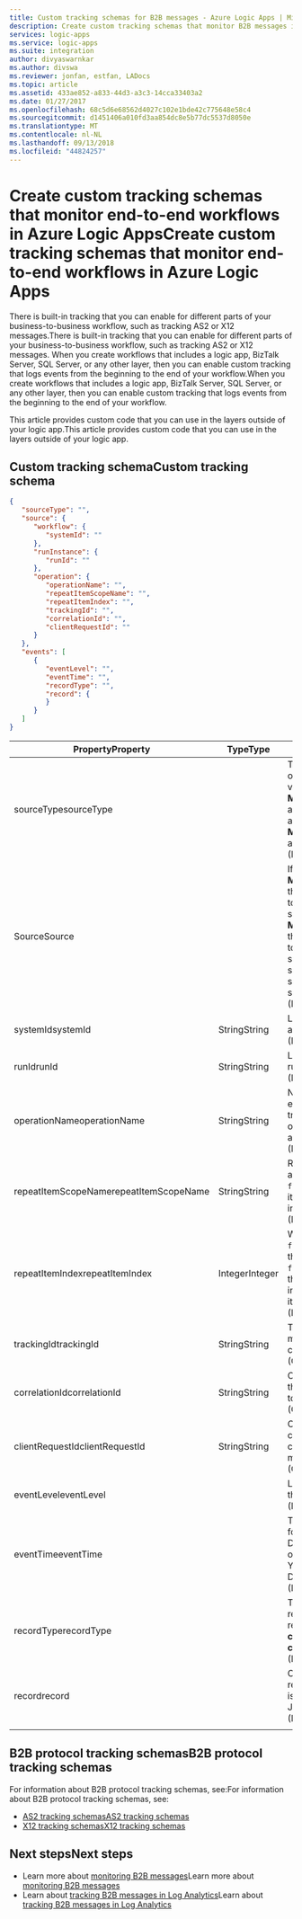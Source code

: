 ```yaml
---
title: Custom tracking schemas for B2B messages - Azure Logic Apps | Microsoft Docs
description: Create custom tracking schemas that monitor B2B messages in integration accounts for Azure Logic Apps with Enterprise Integration Pack
services: logic-apps
ms.service: logic-apps
ms.suite: integration
author: divyaswarnkar
ms.author: divswa
ms.reviewer: jonfan, estfan, LADocs
ms.topic: article
ms.assetid: 433ae852-a833-44d3-a3c3-14cca33403a2
ms.date: 01/27/2017
ms.openlocfilehash: 68c5d6e68562d4027c102e1bde42c775648e58c4
ms.sourcegitcommit: d1451406a010fd3aa854dc8e5b77dc5537d8050e
ms.translationtype: MT
ms.contentlocale: nl-NL
ms.lasthandoff: 09/13/2018
ms.locfileid: "44824257"
---
```

# <a name="create-custom-tracking-schemas-that-monitor-end-to-end-workflows-in-azure-logic-apps"></a><span data-ttu-id="c2718-103">Create custom tracking schemas that monitor end-to-end workflows in Azure Logic Apps</span><span class="sxs-lookup"><span data-stu-id="c2718-103">Create custom tracking schemas that monitor end-to-end workflows in Azure Logic Apps</span></span>

<span data-ttu-id="c2718-104">There is built-in tracking that you can enable for different parts of your business-to-business workflow, such as tracking AS2 or X12 messages.</span><span class="sxs-lookup"><span data-stu-id="c2718-104">There is built-in tracking that you can enable for different parts of your business-to-business workflow, such as tracking AS2 or X12 messages.</span></span> <span data-ttu-id="c2718-105">When you create workflows that includes a logic app, BizTalk Server, SQL Server, or any other layer, then you can enable custom tracking that logs events from the beginning to the end of your workflow.</span><span class="sxs-lookup"><span data-stu-id="c2718-105">When you create workflows that includes a logic app, BizTalk Server, SQL Server, or any other layer, then you can enable custom tracking that logs events from the beginning to the end of your workflow.</span></span> 

<span data-ttu-id="c2718-106">This article provides custom code that you can use in the layers outside of your logic app.</span><span class="sxs-lookup"><span data-stu-id="c2718-106">This article provides custom code that you can use in the layers outside of your logic app.</span></span> 

## <a name="custom-tracking-schema"></a><span data-ttu-id="c2718-107">Custom tracking schema</span><span class="sxs-lookup"><span data-stu-id="c2718-107">Custom tracking schema</span></span>

```json
{
   "sourceType": "",
   "source": {
      "workflow": {
         "systemId": ""
      },
      "runInstance": {
         "runId": ""
      },
      "operation": {
         "operationName": "",
         "repeatItemScopeName": "",
         "repeatItemIndex": "",
         "trackingId": "",
         "correlationId": "",
         "clientRequestId": ""
      }
   },
   "events": [
      {
         "eventLevel": "",
         "eventTime": "",
         "recordType": "",
         "record": {                
         }
      }
   ]
}
```

| <span data-ttu-id="c2718-108">Property</span><span class="sxs-lookup"><span data-stu-id="c2718-108">Property</span></span> | <span data-ttu-id="c2718-109">Type</span><span class="sxs-lookup"><span data-stu-id="c2718-109">Type</span></span> | <span data-ttu-id="c2718-110">Description</span><span class="sxs-lookup"><span data-stu-id="c2718-110">Description</span></span> |
| --- | --- | --- |
| <span data-ttu-id="c2718-111">sourceType</span><span class="sxs-lookup"><span data-stu-id="c2718-111">sourceType</span></span> |   | <span data-ttu-id="c2718-112">Type of the run source.</span><span class="sxs-lookup"><span data-stu-id="c2718-112">Type of the run source.</span></span> <span data-ttu-id="c2718-113">Allowed values are **Microsoft.Logic/workflows** and **custom**.</span><span class="sxs-lookup"><span data-stu-id="c2718-113">Allowed values are **Microsoft.Logic/workflows** and **custom**.</span></span> <span data-ttu-id="c2718-114">(Mandatory)</span><span class="sxs-lookup"><span data-stu-id="c2718-114">(Mandatory)</span></span> |
| <span data-ttu-id="c2718-115">Source</span><span class="sxs-lookup"><span data-stu-id="c2718-115">Source</span></span> |   | <span data-ttu-id="c2718-116">If the source type is **Microsoft.Logic/workflows**, the source information needs to follow this schema.</span><span class="sxs-lookup"><span data-stu-id="c2718-116">If the source type is **Microsoft.Logic/workflows**, the source information needs to follow this schema.</span></span> <span data-ttu-id="c2718-117">If the source type is **custom**, the schema is a JToken.</span><span class="sxs-lookup"><span data-stu-id="c2718-117">If the source type is **custom**, the schema is a JToken.</span></span> <span data-ttu-id="c2718-118">(Mandatory)</span><span class="sxs-lookup"><span data-stu-id="c2718-118">(Mandatory)</span></span> |
| <span data-ttu-id="c2718-119">systemId</span><span class="sxs-lookup"><span data-stu-id="c2718-119">systemId</span></span> | <span data-ttu-id="c2718-120">String</span><span class="sxs-lookup"><span data-stu-id="c2718-120">String</span></span> | <span data-ttu-id="c2718-121">Logic app system ID.</span><span class="sxs-lookup"><span data-stu-id="c2718-121">Logic app system ID.</span></span> <span data-ttu-id="c2718-122">(Mandatory)</span><span class="sxs-lookup"><span data-stu-id="c2718-122">(Mandatory)</span></span> |
| <span data-ttu-id="c2718-123">runId</span><span class="sxs-lookup"><span data-stu-id="c2718-123">runId</span></span> | <span data-ttu-id="c2718-124">String</span><span class="sxs-lookup"><span data-stu-id="c2718-124">String</span></span> | <span data-ttu-id="c2718-125">Logic app run ID.</span><span class="sxs-lookup"><span data-stu-id="c2718-125">Logic app run ID.</span></span> <span data-ttu-id="c2718-126">(Mandatory)</span><span class="sxs-lookup"><span data-stu-id="c2718-126">(Mandatory)</span></span> |
| <span data-ttu-id="c2718-127">operationName</span><span class="sxs-lookup"><span data-stu-id="c2718-127">operationName</span></span> | <span data-ttu-id="c2718-128">String</span><span class="sxs-lookup"><span data-stu-id="c2718-128">String</span></span> | <span data-ttu-id="c2718-129">Name of the operation (for example, action or trigger).</span><span class="sxs-lookup"><span data-stu-id="c2718-129">Name of the operation (for example, action or trigger).</span></span> <span data-ttu-id="c2718-130">(Mandatory)</span><span class="sxs-lookup"><span data-stu-id="c2718-130">(Mandatory)</span></span> |
| <span data-ttu-id="c2718-131">repeatItemScopeName</span><span class="sxs-lookup"><span data-stu-id="c2718-131">repeatItemScopeName</span></span> | <span data-ttu-id="c2718-132">String</span><span class="sxs-lookup"><span data-stu-id="c2718-132">String</span></span> | <span data-ttu-id="c2718-133">Repeat item name if the action is inside a `foreach`/`until` loop.</span><span class="sxs-lookup"><span data-stu-id="c2718-133">Repeat item name if the action is inside a `foreach`/`until` loop.</span></span> <span data-ttu-id="c2718-134">(Mandatory)</span><span class="sxs-lookup"><span data-stu-id="c2718-134">(Mandatory)</span></span> |
| <span data-ttu-id="c2718-135">repeatItemIndex</span><span class="sxs-lookup"><span data-stu-id="c2718-135">repeatItemIndex</span></span> | <span data-ttu-id="c2718-136">Integer</span><span class="sxs-lookup"><span data-stu-id="c2718-136">Integer</span></span> | <span data-ttu-id="c2718-137">Whether the action is inside a `foreach`/`until` loop.</span><span class="sxs-lookup"><span data-stu-id="c2718-137">Whether the action is inside a `foreach`/`until` loop.</span></span> <span data-ttu-id="c2718-138">Indicates the repeated item index.</span><span class="sxs-lookup"><span data-stu-id="c2718-138">Indicates the repeated item index.</span></span> <span data-ttu-id="c2718-139">(Mandatory)</span><span class="sxs-lookup"><span data-stu-id="c2718-139">(Mandatory)</span></span> |
| <span data-ttu-id="c2718-140">trackingId</span><span class="sxs-lookup"><span data-stu-id="c2718-140">trackingId</span></span> | <span data-ttu-id="c2718-141">String</span><span class="sxs-lookup"><span data-stu-id="c2718-141">String</span></span> | <span data-ttu-id="c2718-142">Tracking ID, to correlate the messages.</span><span class="sxs-lookup"><span data-stu-id="c2718-142">Tracking ID, to correlate the messages.</span></span> <span data-ttu-id="c2718-143">(Optional)</span><span class="sxs-lookup"><span data-stu-id="c2718-143">(Optional)</span></span> |
| <span data-ttu-id="c2718-144">correlationId</span><span class="sxs-lookup"><span data-stu-id="c2718-144">correlationId</span></span> | <span data-ttu-id="c2718-145">String</span><span class="sxs-lookup"><span data-stu-id="c2718-145">String</span></span> | <span data-ttu-id="c2718-146">Correlation ID, to correlate the messages.</span><span class="sxs-lookup"><span data-stu-id="c2718-146">Correlation ID, to correlate the messages.</span></span> <span data-ttu-id="c2718-147">(Optional)</span><span class="sxs-lookup"><span data-stu-id="c2718-147">(Optional)</span></span> |
| <span data-ttu-id="c2718-148">clientRequestId</span><span class="sxs-lookup"><span data-stu-id="c2718-148">clientRequestId</span></span> | <span data-ttu-id="c2718-149">String</span><span class="sxs-lookup"><span data-stu-id="c2718-149">String</span></span> | <span data-ttu-id="c2718-150">Client can populate it to correlate messages.</span><span class="sxs-lookup"><span data-stu-id="c2718-150">Client can populate it to correlate messages.</span></span> <span data-ttu-id="c2718-151">(Optional)</span><span class="sxs-lookup"><span data-stu-id="c2718-151">(Optional)</span></span> |
| <span data-ttu-id="c2718-152">eventLevel</span><span class="sxs-lookup"><span data-stu-id="c2718-152">eventLevel</span></span> |   | <span data-ttu-id="c2718-153">Level of the event.</span><span class="sxs-lookup"><span data-stu-id="c2718-153">Level of the event.</span></span> <span data-ttu-id="c2718-154">(Mandatory)</span><span class="sxs-lookup"><span data-stu-id="c2718-154">(Mandatory)</span></span> |
| <span data-ttu-id="c2718-155">eventTime</span><span class="sxs-lookup"><span data-stu-id="c2718-155">eventTime</span></span> |   | <span data-ttu-id="c2718-156">Time of the event, in UTC format YYYY-MM-DDTHH:MM:SS.00000Z.</span><span class="sxs-lookup"><span data-stu-id="c2718-156">Time of the event, in UTC format YYYY-MM-DDTHH:MM:SS.00000Z.</span></span> <span data-ttu-id="c2718-157">(Mandatory)</span><span class="sxs-lookup"><span data-stu-id="c2718-157">(Mandatory)</span></span> |
| <span data-ttu-id="c2718-158">recordType</span><span class="sxs-lookup"><span data-stu-id="c2718-158">recordType</span></span> |   | <span data-ttu-id="c2718-159">Type of the track record.</span><span class="sxs-lookup"><span data-stu-id="c2718-159">Type of the track record.</span></span> <span data-ttu-id="c2718-160">Allowed value is **custom**.</span><span class="sxs-lookup"><span data-stu-id="c2718-160">Allowed value is **custom**.</span></span> <span data-ttu-id="c2718-161">(Mandatory)</span><span class="sxs-lookup"><span data-stu-id="c2718-161">(Mandatory)</span></span> |
| <span data-ttu-id="c2718-162">record</span><span class="sxs-lookup"><span data-stu-id="c2718-162">record</span></span> |   | <span data-ttu-id="c2718-163">Custom record type.</span><span class="sxs-lookup"><span data-stu-id="c2718-163">Custom record type.</span></span> <span data-ttu-id="c2718-164">Allowed format is JToken.</span><span class="sxs-lookup"><span data-stu-id="c2718-164">Allowed format is JToken.</span></span> <span data-ttu-id="c2718-165">(Mandatory)</span><span class="sxs-lookup"><span data-stu-id="c2718-165">(Mandatory)</span></span> |
||||

## <a name="b2b-protocol-tracking-schemas"></a><span data-ttu-id="c2718-166">B2B protocol tracking schemas</span><span class="sxs-lookup"><span data-stu-id="c2718-166">B2B protocol tracking schemas</span></span>

<span data-ttu-id="c2718-167">For information about B2B protocol tracking schemas, see:</span><span class="sxs-lookup"><span data-stu-id="c2718-167">For information about B2B protocol tracking schemas, see:</span></span>

* [<span data-ttu-id="c2718-168">AS2 tracking schemas</span><span class="sxs-lookup"><span data-stu-id="c2718-168">AS2 tracking schemas</span></span>](../logic-apps/logic-apps-track-integration-account-as2-tracking-schemas.md)   
* [<span data-ttu-id="c2718-169">X12 tracking schemas</span><span class="sxs-lookup"><span data-stu-id="c2718-169">X12 tracking schemas</span></span>](logic-apps-track-integration-account-x12-tracking-schema.md)

## <a name="next-steps"></a><span data-ttu-id="c2718-170">Next steps</span><span class="sxs-lookup"><span data-stu-id="c2718-170">Next steps</span></span>

* <span data-ttu-id="c2718-171">Learn more about [monitoring B2B messages](logic-apps-monitor-b2b-message.md)</span><span class="sxs-lookup"><span data-stu-id="c2718-171">Learn more about [monitoring B2B messages](logic-apps-monitor-b2b-message.md)</span></span>
* <span data-ttu-id="c2718-172">Learn about [tracking B2B messages in Log Analytics](../logic-apps/logic-apps-track-b2b-messages-omsportal.md)</span><span class="sxs-lookup"><span data-stu-id="c2718-172">Learn about [tracking B2B messages in Log Analytics](../logic-apps/logic-apps-track-b2b-messages-omsportal.md)</span></span>